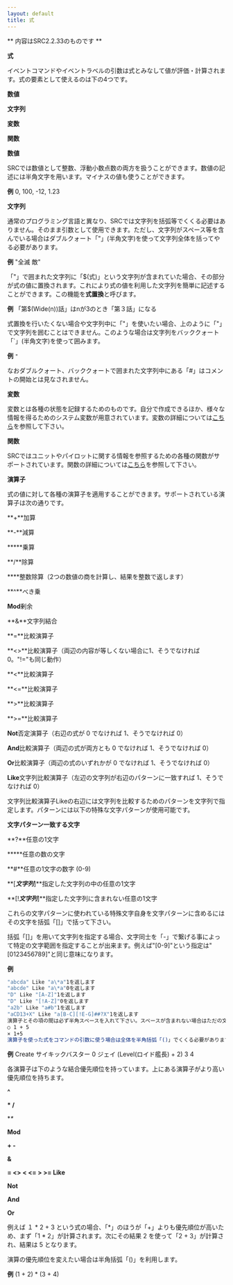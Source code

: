 ```yaml
---
layout: default
title: 式
---
```

** 内容はSRC2.2.33のものです **

**式**

イベントコマンドやイベントラベルの引数は式とみなして値が評価・計算されます。式の要素として使えるのは下の4つです。

**数値**

**文字列**

**変数**

**関数**

**数値**

SRCでは数値として整数、浮動小数点数の両方を扱うことができます。数値の記述には半角文字を用います。マイナスの値も使うことができます。

**例** 0, 100, -12, 1.23

**文字列**

通常のプログラミング言語と異なり、SRCでは文字列を括弧等でくくる必要はありません。そのまま引数として使用できます。ただし、文字列がスペース等を含んでいる場合はダブルクォート「"」(半角文字)を使って文字列全体を括ってやる必要があります。

**例** "全滅 敵"

「"」で囲まれた文字列に「$(式)」という文字列が含まれていた場合、その部分が式の値に置換されます。これにより式の値を利用した文字列を簡単に記述することができます。この機能を**式置換**と呼びます。

**例** 「第$(Wide(n))話」はnが3のとき「第３話」になる

式置換を行いたくない場合や文字列中に「"」を使いたい場合、上のように「"」で文字列を囲むことはできません。このような場合は文字列をバッククォート「`」(半角文字)を使って囲みます。

**例** `"`

なおダブルクォート、バッククォートで囲まれた文字列中にある「#」はコメントの開始とは見なされません。

**変数**

変数とは各種の状態を記録するためのものです。自分で作成できるほか、様々な情報を得るためのシステム変数が用意されています。変数の詳細については[こちら](変数.md)を参照して下さい。

**関数**

SRCではユニットやパイロットに関する情報を参照するための各種の関数がサポートされています。関数の詳細については[こちら](関数.md)を参照して下さい。

**演算子**

式の値に対して各種の演算子を適用することができます。サポートされている演算子は次の通りです。

**+**加算

**-**減算

**\***乗算

**/**除算

**\**整数除算（2つの数値の商を計算し、結果を整数で返します）

**^**べき乗

**Mod**剰余

**&**文字列結合

**=**比較演算子

**<>**比較演算子（両辺の内容が等しくない場合に1、そうでなければ0。"!="も同じ動作）

**<**比較演算子

**<=**比較演算子

**>**比較演算子

**>=**比較演算子

**Not**否定演算子（右辺の式が 0 でなければ 1、そうでなければ 0）

**And**比較演算子（両辺の式が両方とも 0 でなければ 1、そうでなければ 0）

**Or**比較演算子（両辺の式のいずれかが 0 でなければ 1、そうでなければ 0）

**Like**文字列比較演算子（左辺の文字列が右辺のパターンに一致すれば 1、そうでなければ 0）

文字列比較演算子Likeの右辺には文字列を比較するためのパターンを文字列で指定します。パターンには以下の特殊な文字パターンが使用可能です。

**文字パターン一致する文字**

**?**任意の1文字

**\***任意の数の文字

**#**任意の1文字の数字 (0-9)

**[***文字列***]**指定した文字列の中の任意の1文字

**[!***文字列***]**指定した文字列に含まれない任意の1文字

これらの文字パターンに使われている特殊文字自身を文字パターンに含めるにはその文字を括弧「[]」で括って下さい。

括弧「[]」を用いて文字列を指定する場合、文字同士を「-」で繋げる事によって特定の文字範囲を指定することが出来ます。例えば"[0-9]"という指定は"[0123456789]"と同じ意味になります。

**例**
```sh
"abcda" Like "a\*a"1を返します
"abcde" Like "a\*a"0を返します
"D" Like "[A-Z]"1を返します
"D" Like "[!A-Z]"0を返します
"a2b" Like "a#b"1を返します
"aCD13+X" Like "a[B-C][!E-G]##?X"1を返します
演算子とその項の間は必ず半角スペースを入れて下さい。スペースが含まれない場合はただの文字列と見なされます。
○ 1 + 5
× 1+5
演算子を使った式をコマンドの引数に使う場合は全体を半角括弧「()」でくくる必要があります。
```

**例** Create サイキックバスター 0 ジェイ (Level(ロイド艦長) + 2) 3 4

各演算子は下のような結合優先順位を持っています。上にある演算子がより高い優先順位を持ちます。

**^**

**\* /**

**\**

**Mod**

**+ -**

**&**

**= <> < <= > >= Like**

**Not**

**And**

**Or**

例えば １ \* 2 + 3 という式の場合、「\*」のほうが「+」よりも優先順位が高いため、まず「1 \* 2」が計算されます。次にその結果 2 を使って「2 + 3」が計算され、結果は 5 となります。

演算の優先順位を変えたい場合は半角括弧「()」を利用します。

**例** (1 + 2) \* (3 + 4)

